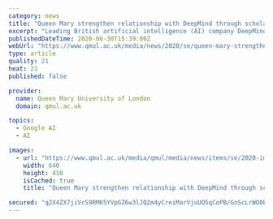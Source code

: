 ```yaml
---
category: news
title: "Queen Mary strengthen relationship with DeepMind through scholarship programme for women and BAME students"
excerpt: "Leading British artificial intelligence (AI) company DeepMind has renewed its support for under-represented students pursuing postgraduate studies in AI at Queen Mary University of London. The donation from DeepMind will be used to continue and expand the University’s DeepMind Scholarship programme,"
publishedDateTime: 2020-06-30T15:39:00Z
webUrl: "https://www.qmul.ac.uk/media/news/2020/se/queen-mary-strengthen-relationship-with-deepmind-through-scholarship-programme-for-women-and-bame-students-.html"
type: article
quality: 21
heat: 21
published: false

provider:
  name: Queen Mary University of London
  domain: qmul.ac.uk

topics:
  - Google AI
  - AI

images:
  - url: "https://www.qmul.ac.uk/media/qmul/media/news/items/se/2020-images/Queen-Mary-postgraduate-students-having-a-conversation_CreditQueenMary_640x410.jpg"
    width: 640
    height: 410
    isCached: true
    title: "Queen Mary strengthen relationship with DeepMind through scholarship programme for women and BAME students"

secured: "q2X4ZX7jiVcS9RMK5YVpGZ6w3lJQ2m4yCreiMarVjuUO5qCoPB/GnScLrWO0BnbQR9Z9YShNjihqlXyCozVPQZphlmDxcdbXT/oQjYKYVpcU+IVa3/HBWynvWVaGJ/3ogp0MRrsxWdqG+ZgWrl23LMC2h2+D02zTse1EIhs59WDX7wSKLmHEkyHGMDTQ9vUIZgffomoaBn/EUE1p7EalykkYRrYtcxsnctmSdhhMJ3aqup0OS2L9dro4c6NkYIumxwjtCFLHux+PP1NJX1gLkuq3lVj2YwaFKKbj90kOGzl6fueAqalk6XZuIMII4Z6yBMpAgKdPK3YRqyKQWyO6GQ==;0phe1tI6+5R5VSFfETX/oQ=="
---
```


